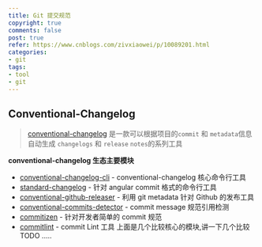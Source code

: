 ```yaml
---
title: Git 提交规范
copyright: true
comments: false
post: true
refer: https://www.cnblogs.com/zivxiaowei/p/10089201.html
categories:
- git
tags:
- tool
- git
---
```


## Conventional-Changelog
> [conventional-changelog](https://github.com/conventional-changelog) 是一款可以根据项目的`commit` 和 `metadata`信息自动生成 `changelogs` 和 `release` `notes`的系列工具<br>

**conventional-changelog 生态主要模块**
* [conventional-changelog-cli](https://github.com/conventional-changelog/conventional-changelog) - conventional-changelog 核心命令行工具
* [standard-changelog](https://github.com/conventional-changelog/conventional-changelog) - 针对 angular commit 格式的命令行工具
* [conventional-github-releaser](https://github.com/conventional-changelog/releaser-tools) - 利用 git metadata 针对 Github 的发布工具
* [conventional-commits-detector](https://github.com/conventional-changelog/conventional-commits-detector) - commit message 规范引用检测
* [commitizen](https://github.com/commitizen/cz-cli) - 针对开发者简单的 commit 规范
* [commitlint](https://github.com/marionebl/commitlint) - commit Lint 工具
上面是几个比较核心的模块,讲一下几个比较
TODO .....